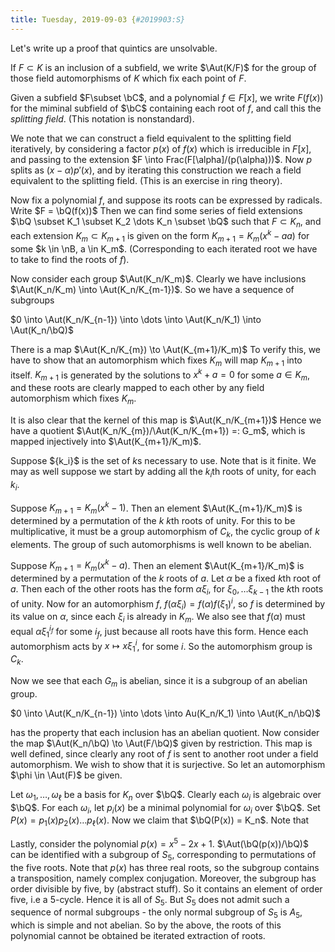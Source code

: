 ```yaml
---
title: Tuesday, 2019-09-03 {#2019903:S}
---
```


Let's write up a proof that quintics are unsolvable.

If $F \subset K$ is an inclusion of a subfield, we write $\Aut(K/F)$ for the group of those field automorphisms of $K$ which fix each point of $F$.

Given a subfield $F\subset \bC$, and a polynomial $f \in F[x]$, we write $F(f(x))$ for the miminal subfield of $\bC$ containing each root of $f$, and call this the *splitting field*. (This notation is nonstandard).

We note that we can construct a field equivalent to the splitting field iteratively, by considering a factor $p(x)$ of $f(x)$ which is irreducible in $F[x]$,
and passing to the extension $F \into Frac(F[\alpha]/(p(\alpha)))$.
Now $p$ splits as $(x-\alpha)p'(x)$, and by iterating this construction we reach a field equivalent to the splitting field.
(This is an exercise in ring theory).

Now fix a polynomial $f$, and suppose its roots can be expressed by radicals.
Write $F = \bQ(f(x))$
Then we can find some series of field extensions $\bQ \subset K_1 \subset K_2 \dots K_n \subset \bQ$ such that $F \subset K_n$, and each extension $K_{m} \subset K_{m+1}$
is given on the form $K_{m+1} = K_{m}(x^k -a a)$ for some $k \in \nB, a \in K_m$.
(Corresponding to each iterated root we have to take to find the roots of $f$).

Now consider each group $\Aut(K_n/K_m)$. Clearly we have inclusions $\Aut(K_n/K_m) \into \Aut(K_n/K_{m-1})$.
So we have a sequence of subgroups

$0 \into \Aut(K_n/K_{n-1}) \into \dots \into \Aut(K_n/K_1) \into \Aut(K_n/\bQ)$

There is a map $\Aut(K_n/K_{m}) \to \Aut(K_{m+1}/K_m)$
To verify this, we have to show that an automorphism which fixes $K_m$ will map $K_{m+1}$ into itself.
$K_{m+1}$ is generated by the solutions to $x^k + a = 0$ for some $a \in K_m$, and these roots are clearly mapped to each other by any field automorphism which fixes $K_m$.

It is also clear that the kernel of this map is $\Aut(K_n/K_{m+1})$
Hence we have a quotient $\Aut(K_n/K_{m})/\Aut(K_n/K_{m+1}) =: G_m$, which is mapped injectively into $\Aut(K_{m+1}/K_m)$.


Suppose $\{k_i}$ is the set of $k$s necessary to use. Note that is it finite.
We may as well suppose we start by adding all the $k_i$th roots of unity, for each $k_i$.

Suppose $K_{m+1} = K_{m}(x^k -1)$. Then an element $\Aut(K_{m+1}/K_m)$ is determined by a permutation of the $k$ $k$th roots of unity.
For this to be multiplicative, it must be a group automorphism of $C_k$, the cyclic group of $k$ elements.
The group of such automorphisms is well known to be abelian.

Suppose $K_{m+1} = K_m(x^k -a)$. Then an element $\Aut(K_{m+1}/K_m)$ is determined by a permutation of the $k$ roots of $a$.
Let $\alpha$ be a fixed $k$th root of $a$.
Then each of the other roots has the form $\alpha \xi_i$, for $\xi_0, \dots \xi_{k-1}$ the $k$th roots of unity.
Now for an automorphism $f$, $f(\alpha\xi_i) = f(\alpha)f(\xi_1)^i$, so $f$ is determined by its value on $\alpha$, since each $\xi_i$ is already in $K_m$.
We also see that $f(\alpha)$ must equal $\alpha\xi_1^{i_f}$ for some $i_f$, just because all roots have this form.
Hence each automorphism acts by $x \mapsto x \xi_1^i$, for some $i$. So the automorphism group is $C_k$.

Now we see that each $G_m$ is abelian, since it is a subgroup of an abelian group.

$0 \into \Aut(K_n/K_{n-1}) \into \dots \into Au(K_n/K_1) \into \Aut(K_n/\bQ)$

has the property that each inclusion has an abelian quotient.
Now consider the map $\Aut(K_n/\bQ) \to \Aut(F/\bQ)$ given by restriction.
This map is well defined, since clearly any root of $f$ is sent to another root under a field automorphism.
We wish to show that it is surjective. So let an automorphism $\phi \in \Aut(F)$ be given.

Let $\omega_1, \dots, \omega_\ell$ be a basis for $K_n$ over $\bQ$.
Clearly each $\omega_i$ is algebraic over $\bQ$.
For each $\omega_i$, let $p_i(x)$ be a minimal polynomial for $\omega_i$ over $\bQ$.
Set $P(x) = p_1(x)p_2(x)\dots p_\ell(x)$.
Now we claim that $\bQ(P(x)) = K_n$.
Note that

Lastly, consider the polynomial $p(x) = x^5-2x+1$.
$\Aut(\bQ(p(x))/\bQ)$ can be identified with a subgroup of $S_5$, corresponding to permutations of the five roots.
Note that $p(x)$ has three real roots, so the subgroup contains a transposition, namely complex conjugation.
Moreover, the subgroup has order divisible by five, by (abstract stuff). So it contains an element of order five, i.e a $5$-cycle.
Hence it is all of $S_5$.
But $S_5$ does not admit such a sequence of normal subgroups - the only normal subgroup of $S_5$ is $A_5$, which is simple and not abelian.
So by the above, the roots of this polynomial cannot be obtained be iterated extraction of roots.
